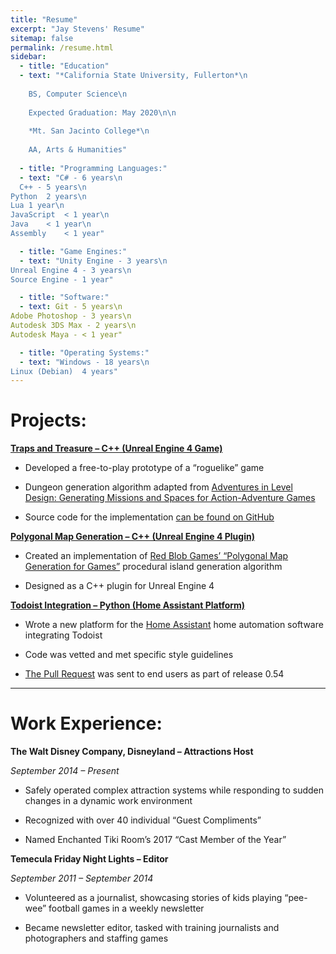 ```yaml
---
title: "Resume"
excerpt: "Jay Stevens' Resume"
sitemap: false
permalink: /resume.html
sidebar:
  - title: "Education"
  - text: "*California State University, Fullerton*\n
  
    BS, Computer Science\n
	
	Expected Graduation: May 2020\n\n
	
	*Mt. San Jacinto College*\n
  
    AA, Arts & Humanities"
	
  - title: "Programming Languages:"
  - text: "C# - 6 years\n
  C++ - 5 years\n
Python	2 years\n
Lua	1 year\n
JavaScript	< 1 year\n
Java	< 1 year\n
Assembly	< 1 year"

  - title: "Game Engines:"	
  - text: "Unity Engine - 3 years\n
Unreal Engine 4 - 3 years\n
Source Engine - 1 year"

  - title: "Software:"	
  - text: Git - 5 years\n
Adobe Photoshop - 3 years\n
Autodesk 3DS Max - 2 years\n
Autodesk Maya - < 1 year"

  - title: "Operating Systems:"	
  - text: "Windows - 18 years\n
Linux (Debian)	4 years"
---
```


# Projects:

[**Traps and Treasure – C++ (Unreal Engine 4 Game)**](https://jay2645.itch.io/traps-and-treasure)

*	Developed a free-to-play prototype of a “roguelike” game

*	Dungeon generation algorithm adapted from [Adventures in Level Design: Generating Missions and Spaces for Action-Adventure Games](https://dl.acm.org/citation.cfm?id=1814257&dl=ACM&coll=DL)

*	Source code for the implementation [can be found on GitHub](https://github.com/Jay2645/DungeonMaker)

[**Polygonal Map Generation – C++ (Unreal Engine 4 Plugin)**](https://github.com/Jay2645/Unreal-Polygonal-Map-Gen/)

*	Created an implementation of [Red Blob Games’ “Polygonal Map Generation for Games”](http://www-cs-students.stanford.edu/~amitp/game-programming/polygon-map-generation/) procedural island generation algorithm

*	Designed as a C++ plugin for Unreal Engine 4

[**Todoist Integration – Python (Home Assistant Platform)**](https://github.com/Jay2645/home-assistant/tree/add-todoist/ )

*	Wrote a new platform for the [Home Assistant](https://home-assistant.io/) home automation software integrating Todoist

*	Code was vetted and met specific style guidelines

*	[The Pull Request](https://github.com/home-assistant/home-assistant/pull/9236) was sent to end users as part of release 0.54

---

# Work Experience:

**The Walt Disney Company, Disneyland – Attractions Host**

*September 2014 – Present*

*	Safely operated complex attraction systems while responding to sudden changes in a dynamic work environment

*	Recognized with over 40 individual “Guest Compliments”

*	Named Enchanted Tiki Room’s 2017 “Cast Member of the Year”

**Temecula Friday Night Lights – Editor**

*September 2011 – September 2014*

*	Volunteered as a journalist, showcasing stories of kids playing “pee-wee” football games in a weekly newsletter

*	Became newsletter editor, tasked with training journalists and photographers and staffing games
